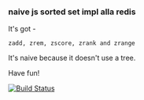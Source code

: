 
### naive js sorted set impl alla redis

It's got -

    zadd, zrem, zscore, zrank and zrange

It's naive because it doesn't use a tree.

Have fun!

[![Build Status](https://secure.travis-ci.org/hdachev/naive-zset.png?branch=master)](http://travis-ci.org/hdachev/naive-zset)
